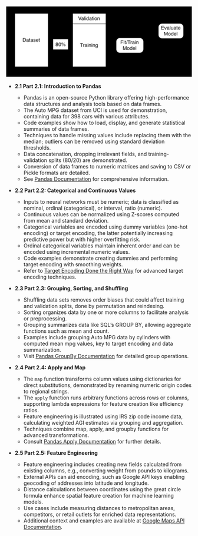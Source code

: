 ![ADNN-ch02-pandas](ADNN-ch02-pandas.best.png)

- **2.1 Part 2.1: Introduction to Pandas**
  - Pandas is an open-source Python library offering high-performance data structures and analysis tools based on data frames.
  - The Auto MPG dataset from UCI is used for demonstration, containing data for 398 cars with various attributes.
  - Code examples show how to load, display, and generate statistical summaries of data frames.
  - Techniques to handle missing values include replacing them with the median; outliers can be removed using standard deviation thresholds.
  - Data concatenation, dropping irrelevant fields, and training-validation splits (80/20) are demonstrated.
  - Conversion of data frames to numeric matrices and saving to CSV or Pickle formats are detailed.
  - See [Pandas Documentation](https://pandas.pydata.org/pandas-docs/stable/) for comprehensive information.

- **2.2 Part 2.2: Categorical and Continuous Values**
  - Inputs to neural networks must be numeric; data is classified as nominal, ordinal (categorical), or interval, ratio (numeric).
  - Continuous values can be normalized using Z-scores computed from mean and standard deviation.
  - Categorical variables are encoded using dummy variables (one-hot encoding) or target encoding, the latter potentially increasing predictive power but with higher overfitting risk.
  - Ordinal categorical variables maintain inherent order and can be encoded using incremental numeric values.
  - Code examples demonstrate creating dummies and performing target encoding with smoothing weights.
  - Refer to [Target Encoding Done the Right Way](https://www.kaggle.com/code/prashant111/target-encoding-done-right) for advanced target encoding techniques.

- **2.3 Part 2.3: Grouping, Sorting, and Shuffling**
  - Shuffling data sets removes order biases that could affect training and validation splits, done by permutation and reindexing.
  - Sorting organizes data by one or more columns to facilitate analysis or preprocessing.
  - Grouping summarizes data like SQL’s GROUP BY, allowing aggregate functions such as mean and count.
  - Examples include grouping Auto MPG data by cylinders with computed mean mpg values, key to target encoding and data summarization.
  - Visit [Pandas GroupBy Documentation](https://pandas.pydata.org/pandas-docs/stable/user_guide/groupby.html) for detailed group operations.

- **2.4 Part 2.4: Apply and Map**
  - The `map` function transforms column values using dictionaries for direct substitutions, demonstrated by renaming numeric origin codes to regional strings.
  - The `apply` function runs arbitrary functions across rows or columns, supporting lambda expressions for feature creation like efficiency ratios.
  - Feature engineering is illustrated using IRS zip code income data, calculating weighted AGI estimates via grouping and aggregation.
  - Techniques combine map, apply, and groupby functions for advanced transformations.
  - Consult [Pandas Apply Documentation](https://pandas.pydata.org/pandas-docs/stable/reference/api/pandas.DataFrame.apply.html) for further details.

- **2.5 Part 2.5: Feature Engineering**
  - Feature engineering includes creating new fields calculated from existing columns, e.g., converting weight from pounds to kilograms.
  - External APIs can aid encoding, such as Google API keys enabling geocoding of addresses into latitude and longitude.
  - Distance calculations between coordinates using the great circle formula enhance spatial feature creation for machine learning models.
  - Use cases include measuring distances to metropolitan areas, competitors, or retail outlets for enriched data representations.
  - Additional context and examples are available at [Google Maps API Documentation](https://developers.google.com/maps/documentation/geocoding/start).
